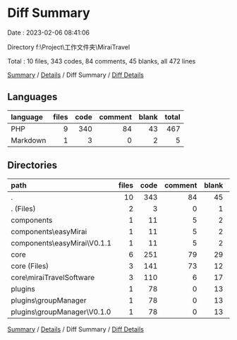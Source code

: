 # Diff Summary

Date : 2023-02-06 08:41:06

Directory f:\\Project\\工作文件夹\\MiraiTravel

Total : 10 files,  343 codes, 84 comments, 45 blanks, all 472 lines

[Summary](results.md) / [Details](details.md) / Diff Summary / [Diff Details](diff-details.md)

## Languages
| language | files | code | comment | blank | total |
| :--- | ---: | ---: | ---: | ---: | ---: |
| PHP | 9 | 340 | 84 | 43 | 467 |
| Markdown | 1 | 3 | 0 | 2 | 5 |

## Directories
| path | files | code | comment | blank | total |
| :--- | ---: | ---: | ---: | ---: | ---: |
| . | 10 | 343 | 84 | 45 | 472 |
| . (Files) | 2 | 3 | 0 | 1 | 4 |
| components | 1 | 11 | 5 | 2 | 18 |
| components\\easyMirai | 1 | 11 | 5 | 2 | 18 |
| components\\easyMirai\\V0.1.1 | 1 | 11 | 5 | 2 | 18 |
| core | 6 | 251 | 79 | 29 | 359 |
| core (Files) | 3 | 141 | 73 | 12 | 226 |
| core\\miraiTravelSoftware | 3 | 110 | 6 | 17 | 133 |
| plugins | 1 | 78 | 0 | 13 | 91 |
| plugins\\groupManager | 1 | 78 | 0 | 13 | 91 |
| plugins\\groupManager\\V0.1.0 | 1 | 78 | 0 | 13 | 91 |

[Summary](results.md) / [Details](details.md) / Diff Summary / [Diff Details](diff-details.md)
